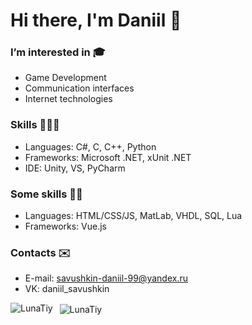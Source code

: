 # Hi there, I'm Daniil 👋
### I’m interested in 🎓
- Game Development
- Communication interfaces
- Internet technologies

### Skills 👨🏼‍💻
- Languages: C#, C, C++, Python
- Frameworks: Microsoft .NET, xUnit .NET
- IDE: Unity, VS, PyCharm

### Some skills 🤷🏼
- Languages: HTML/CSS/JS, MatLab, VHDL, SQL, Lua
- Frameworks: Vue.js

### Contacts ✉️
- E-mail: savushkin-daniil-99@yandex.ru
- VK: daniil_savushkin

<p>
  <img 
       align="left" 
       src="https://github-readme-stats.vercel.app/api/top-langs?username=LunaTiy&show_icons=true&locale=en" 
       alt="LunaTiy" />
</p>

<p>&nbsp;
  <img 
       align="center" 
       src="https://github-readme-stats.vercel.app/api?username=LunaTiy&show_icons=true&locale=en" 
       alt="LunaTiy" />
</p>

<!---
LunaTiy/LunaTiy is a ✨ special ✨ repository because its `README.md` (this file) appears on your GitHub profile.
You can click the Preview link to take a look at your changes.
--->

